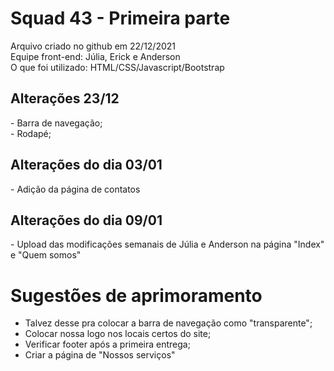 <h1> Squad 43 - Primeira parte </h1>

Arquivo criado no github em 22/12/2021<br>
Equipe front-end: Júlia, Erick e Anderson<br>
O que foi utilizado: HTML/CSS/Javascript/Bootstrap<br>

<h2> Alterações 23/12 </h2>
- Barra de navegação; <br>
- Rodapé;

<h2> Alterações do dia 03/01 </h2>
- Adição da página de contatos 

<h2> Alterações do dia 09/01 </h2>
- Upload das modificações semanais de Júlia e Anderson na página "Index" e "Quem somos"

<h1> Sugestões de aprimoramento </h1>

- Talvez desse pra colocar a barra de navegação como "transparente";
- Colocar nossa logo nos locais certos do site;
- Verificar footer após a primeira entrega;
- Criar a página de "Nossos serviços"